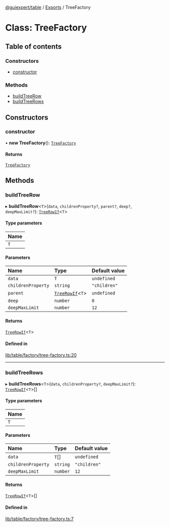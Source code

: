 [@guiexpert/table](../README.md) / [Exports](../modules.md) / TreeFactory

# Class: TreeFactory

## Table of contents

### Constructors

- [constructor](TreeFactory.md#constructor)

### Methods

- [buildTreeRow](TreeFactory.md#buildtreerow)
- [buildTreeRows](TreeFactory.md#buildtreerows)

## Constructors

### constructor

• **new TreeFactory**(): [`TreeFactory`](TreeFactory.md)

#### Returns

[`TreeFactory`](TreeFactory.md)

## Methods

### buildTreeRow

▸ **buildTreeRow**\<`T`\>(`data`, `childrenProperty?`, `parent?`, `deep?`, `deepMaxLimit?`): [`TreeRowIf`](../interfaces/TreeRowIf.md)\<`T`\>

#### Type parameters

| Name |
| :------ |
| `T` |

#### Parameters

| Name | Type | Default value |
| :------ | :------ | :------ |
| `data` | `T` | `undefined` |
| `childrenProperty` | `string` | `"children"` |
| `parent` | [`TreeRowIf`](../interfaces/TreeRowIf.md)\<`T`\> | `undefined` |
| `deep` | `number` | `0` |
| `deepMaxLimit` | `number` | `12` |

#### Returns

[`TreeRowIf`](../interfaces/TreeRowIf.md)\<`T`\>

#### Defined in

[lib/table/factory/tree-factory.ts:20](https://github.com/guiexperttable/ge-table/blob/a7cb25d/libs/table/src/lib/table/factory/tree-factory.ts#L20)

___

### buildTreeRows

▸ **buildTreeRows**\<`T`\>(`data`, `childrenProperty?`, `deepMaxLimit?`): [`TreeRowIf`](../interfaces/TreeRowIf.md)\<`T`\>[]

#### Type parameters

| Name |
| :------ |
| `T` |

#### Parameters

| Name | Type | Default value |
| :------ | :------ | :------ |
| `data` | `T`[] | `undefined` |
| `childrenProperty` | `string` | `"children"` |
| `deepMaxLimit` | `number` | `12` |

#### Returns

[`TreeRowIf`](../interfaces/TreeRowIf.md)\<`T`\>[]

#### Defined in

[lib/table/factory/tree-factory.ts:7](https://github.com/guiexperttable/ge-table/blob/a7cb25d/libs/table/src/lib/table/factory/tree-factory.ts#L7)
